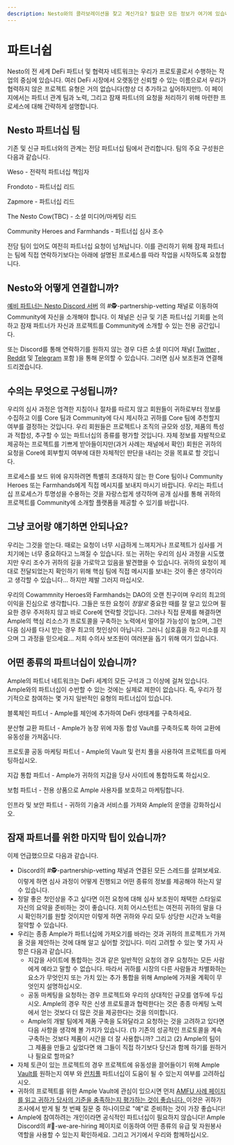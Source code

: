 ```yaml
---
description: Nesto와의 콜라보레이션을 찾고 계신가요? 필요한 모든 정보가 여기에 있습니다.
---
```


# 파트너쉽

Nesto의 전 세계 DeFi 파트너 및 협력자 네트워크는 우리가 프로토콜로서 수행하는 작업의 중심에 있습니다. 여러 DeFi 시장에서 오랫동안 신뢰할 수 있는 이름으로서 우리가 협력하지 않은 프로젝트 유형은 거의 없습니다(항상 더 추가하고 싶어하지만!). 이 페이지에서는 파트너 관계 팀과 노력, 그리고 잠재 파트너의 요청을 처리하기 위해 마련한 프로세스에 대해 간략하게 설명합니다.

## Nesto 파트너십 팀

기존 및 신규 파트너와의 관계는 전담 파트너십 팀에서 관리합니다. 팀의 주요 구성원은 다음과 같습니다.

Weso - 전략적 파트너십 책임자

Frondoto - 파트너십 리드

Zapmore - 파트너십 리드

The Nesto Cow(TBC) - 소셜 미디어/마케팅 리드

Community Heroes and Farmhands - 파트너십 심사 조수

전담 팀이 있어도 여전히 파트너십 요청이 넘쳐납니다. 이를 관리하기 위해 잠재 파트너는 팀에 직접 연락하기보다는 아래에 설명된 프로세스를 따라 작업을 시작하도록 요청합니다.

## Nesto와 어떻게 연결합니까?

[예비 파트너는 Nesto Discord 서버](https://discord.gg/yq8wfHd) 의 #🕵-partnership-vetting 채널로 이동하여 Community에 자신을 소개해야 합니다. 이 채널은 신규 및 기존 파트너십 기회를 논의하고 잠재 파트너가 자신과 프로젝트를 Community에 소개할 수 있는 전용 공간입니다.

또는 Discord를 통해 연락하기를 원하지 않는 경우 다른 소셜 미디어 채널( [Twitter](https://twitter.com/beefyfinance) , [Reddit](https://www.reddit.com/r/Beefy/) 및 [Telegram](https://t.me/beefyfinance) 포함 )을 통해 문의할 수 있습니다. 그러면 심사 보조원과 연결해 드리겠습니다.

## 수의는 무엇으로 구성됩니까?

우리의 심사 과정은 엄격한 지침이나 절차를 따르지 않고 회원들이 귀하로부터 정보를 수집하고 이를 Core 팀과 Community에 다시 제시하고 귀하를 Core 팀에 추천할지 여부를 결정하는 것입니다. 우리 회원들은 프로젝트나 조직의 규모와 성장, 제품의 특성과 적합성, 추구할 수 있는 파트너십의 종류를 평가할 것입니다. 자체 정보를 자발적으로 제공하는 프로젝트를 기쁘게 받아들이지만(과거 사례는 채널에서 확인) 회원은 귀하의 요청을 Core에 회부할지 여부에 대한 자체적인 판단을 내리는 것을 목표로 할 것입니다.

프로세스를 보드 위에 유지하려면 특별히 초대하지 않는 한 Core 팀이나 Community Heroes 또는 Farmhands에게 직접 메시지를 보내지 마시기 바랍니다. 우리는 파트너십 프로세스가 투명성을 수용하는 것을 자랑스럽게 생각하며 공개 심사를 통해 귀하의 프로젝트를 Community에 소개할 플랫폼을 제공할 수 있기를 바랍니다.

## 그냥 코어랑 얘기하면 안되나요?

우리는 그것을 얻는다. 때로는 요청이 너무 시급하게 느껴지거나 프로젝트가 심사를 거치기에는 너무 중요하다고 느껴질 수 있습니다. 또는 귀하는 우리의 심사 과정을 시도했지만 우리 조수가 귀하의 길을 가로막고 있음을 발견했을 수 있습니다. 귀하의 요청이 제대로 전달되었는지 확인하기 위해 핵심 팀에 직접 메시지를 보내는 것이 좋은 생각이라고 생각할 수 있습니다... 하지만 제발 그러지 마십시오.

우리의 Cowammnity Heroes와 Farmhands는 DAO의 오랜 친구이며 우리의 최고의 이익을 진심으로 생각합니다. 그들은 또한 요청이 _정말로_ 중요한 때를 잘 알고 있으며 필요한 경우 주저하지 않고 바로 Core에 연락할 것입니다. 그러나 직접 문제를 해결하면 Ample의 핵심 리소스가 프로토콜을 구축하는 노력에서 멀어질 가능성이 높으며, 그런 다음 심사를 다시 받는 경우 최고의 첫인상이 아닙니다. 그러니 심호흡을 하고 미소를 지으며 그 과정을 믿으세요... 저희 수의사 보조원이 여러분을 돕기 위해 여기 있습니다.

## 어떤 종류의 파트너십이 있습니까?

Ample의 파트너 네트워크는 DeFi 세계의 모든 구석과 그 이상에 걸쳐 있습니다. Ample와의 파트너십이 수반할 수 있는 것에는 실제로 제한이 없습니다. 즉, 우리가 정기적으로 참여하는 몇 가지 일반적인 유형의 파트너십이 있습니다.

블록체인 파트너 - Ample를 체인에 추가하여 DeFi 생태계를 구축하세요.

분산형 교환 파트너 - Ample가 농장 위에 자동 합성 Vault를 구축하도록 하여 교환에 유동성을 가져옵니다.

프로토콜 공동 마케팅 파트너 - Ample의 Vault 및 런치 풀을 사용하여 프로젝트를 마케팅하십시오.

지갑 통합 파트너 - Ample가 귀하의 지갑을 당사 사이트에 통합하도록 하십시오.

보험 파트너 - 전용 상품으로 Ample 사용자를 보호하고 마케팅합니다.

인프라 및 보안 파트너 - 귀하의 기술과 서비스를 가져와 Ample의 운영을 강화하십시오.

## 잠재 파트너를 위한 마지막 팁이 있습니까?

이제 언급했으므로 다음과 같습니다.

* Discord의 #🕵-partnership-vetting 채널과 연결된 모든 스레드를 살펴보세요. 이렇게 하면 심사 과정이 어떻게 진행되고 어떤 종류의 정보를 제공해야 하는지 알 수 있습니다.
* 정말 좋은 첫인상을 주고 싶다면 이전 요청에 대해 심사 보조원이 채택한 스타일로 자신의 요약을 준비하는 것이 좋습니다. 저희 어시스턴트는 여전히 귀하의 말을 다시 확인하기를 원할 것이지만 이렇게 하면 귀하와 우리 모두 상당한 시간과 노력을 절약할 수 있습니다.
* 우리는 종종 Ample가 파트너십에 가져오기를 바라는 것과 귀하의 프로젝트가 가져올 것을 제안하는 것에 대해 알고 싶어할 것입니다. 미리 고려할 수 있는 몇 가지 사항은 다음과 같습니다.
  * 지갑을 사이트에 통합하는 것과 같은 일반적인 요청의 경우 요청하는 모든 사람에게 예라고 말할 수 없습니다. 따라서 귀하를 시장의 다른 사람들과 차별화하는 요소가 무엇인지 또는 가치 있는 추가 통합을 위해 Ample에 가져올 계획이 무엇인지 설명하십시오.
  * 공동 마케팅을 요청하는 경우 프로젝트와 우리의 상대적인 규모를 염두에 두십시오. Ample의 경우 작은 신생 프로토콜과 협력한다는 것은 종종 마케팅 노력에서 얻는 것보다 더 많은 것을 제공한다는 것을 의미합니다.
  * Ample의 개발 팀에게 제품 구축을 도와달라고 요청하는 것을 고려하고 있다면 다음 사항을 생각해 볼 가치가 있습니다. (1) 기존의 성공적인 프로토콜을 계속 구축하는 것보다 제품이 시간을 더 잘 사용합니까? 그리고 (2) Ample의 팀이 그 제품을 만들고 싶었다면 왜 그들이 직접 하기보다 당신과 함께 하기를 원하거나 필요로 할까요?
* 자체 토큰이 있는 프로젝트의 경우 프로젝트에 유동성을 끌어들이기 위해 Ample [Vault를](https://docs.beefy.finance/products/vaults) 원하는지 여부 와 [런치풀](https://docs.beefy.finance/products/boost) 파트너십이 도움이 될 수 있는지 여부를 고려하십시오.
* 귀하의 프로젝트를 위한 Ample Vault에 관심이 있으시면 먼저 [AMFU 사례 페이지를 읽고 귀하가 당사의 기준을 충족하는지 평가하는 것이 좋습니다. ](https://docs.beefy.finance/safu-protocol)이것은 귀하가 조사에서 받게 될 첫 번째 질문 중 하나이므로 "예"로 준비하는 것이 가장 좋습니다!
* Ample에 참여하려는 개인이라면 공식적인 파트너십이 필요하지 않습니다! Ample Discord의 #💼-we-are-hiring 페이지로 이동하여 어떤 종류의 유급 및 자원봉사 역할을 사용할 수 있는지 확인하세요. 그리고 거기에서 우리와 함께하십시오.
